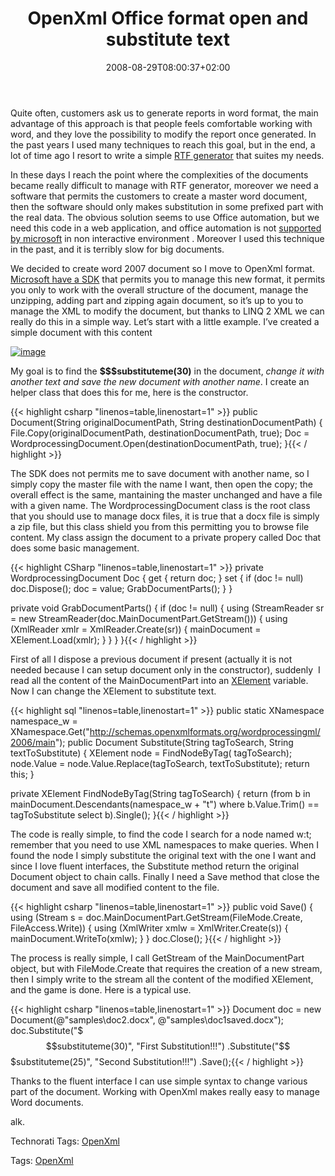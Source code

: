 ﻿---
title: "OpenXml Office format open and substitute text"
description: ""
date: 2008-08-29T08:00:37+02:00
draft: false
tags: [Office]
categories: [Office]
---
Quite often, customers ask us to generate reports in word format, the main advantage of this approach is that people feels comfortable working with word, and they love the possibility to modify the report once generated. In the past years I used many techniques to reach this goal, but in the end, a lot of time ago I resort to write a simple [RTF generator](http://www.codewrecks.com/blog/index.php/2008/07/09/generate-rtf-library-in-net/) that suites my needs.

In these days I reach the point where the complexities of the documents became really difficult to manage with RTF generator, moreover we need a software that permits the customers to create a master word document, then the software should only makes substitution in some prefixed part with the real data. The obvious solution seems to use Office automation, but we need this code in a web application, and office automation is not [supported by microsoft](http://blogs.msdn.com/david.wang/archive/2006/05/11/Office-Automation-and-IIS.aspx) in non interactive environment . Moreover I used this technique in the past, and it is terribly slow for big documents.

We decided to create word 2007 document so I move to OpenXml format. [Microsoft have a SDK](http://www.microsoft.com/downloads/details.aspx?FamilyId=AD0B72FB-4A1D-4C52-BDB5-7DD7E816D046&amp;displaylang=en) that permits you to manage this new format, it permits you only to work with the overall structure of the document, manage the unzipping, adding part and zipping again document, so it’s up to you to manage the XML to modify the document, but thanks to LINQ 2 XML we can really do this in a simple way. Let’s start with a little example. I’ve created a simple document with this content

[![image](https://www.codewrecks.com/blog/wp-content/uploads/2008/08/image-thumb7.png)](https://www.codewrecks.com/blog/wp-content/uploads/2008/08/image6.png)

My goal is to find the **$$$substituteme(30)** in the document, *change it with another text and save the new document with another name*. I create an helper class that does this for me, here is the constructor.

{{< highlight csharp "linenos=table,linenostart=1" >}}
public Document(String originalDocumentPath, String destinationDocumentPath)
{
    File.Copy(originalDocumentPath, destinationDocumentPath, true);
    Doc = WordprocessingDocument.Open(destinationDocumentPath, true);
}{{< / highlight >}}

<!-- Code inserted with Steve Dunn's Windows Live Writer Code Formatter Plugin.  http://dunnhq.com -->

The SDK does not permits me to save document with another name, so I simply copy the master file with the name I want, then open the copy; the overall effect is the same, mantaining the master unchanged and have a file with a given name. The WordprocessingDocument class is the root class that you should use to manage docx files, it is true that a docx file is simply a zip file, but this class shield you from this permitting you to browse file content. My class assign the document to a private propery called Doc that does some basic management.

{{< highlight CSharp "linenos=table,linenostart=1" >}}
private WordprocessingDocument Doc
{
    get { return doc; }
    set
    {
        if (doc != null) doc.Dispose();
        doc = value;
        GrabDocumentParts();
    }
}

private void GrabDocumentParts()
{
    if (doc != null)
    {
        using (StreamReader sr = new StreamReader(doc.MainDocumentPart.GetStream()))
        {
            using (XmlReader xmlr = XmlReader.Create(sr))
            {
                mainDocument = XElement.Load(xmlr);
            }
        }
    }
}{{< / highlight >}}

<!-- Code inserted with Steve Dunn's Windows Live Writer Code Formatter Plugin.  http://dunnhq.com -->

First of all I dispose a previous document if present (actually it is not needed because I can setup document only in the constructor), suddenly  I read all the content of the MainDocumentPart into an [XElement](http://msdn.microsoft.com/en-us/library/system.xml.linq.xelement.aspx) variable. Now I can change the XElement to substitute text.

{{< highlight sql "linenos=table,linenostart=1" >}}
public static XNamespace namespace_w = XNamespace.Get("http://schemas.openxmlformats.org/wordprocessingml/2006/main");
public Document Substitute(String tagToSearch, String textToSubstitute)
{
    XElement node = FindNodeByTag( tagToSearch);
    node.Value = node.Value.Replace(tagToSearch, textToSubstitute);
    return this;
}

private XElement FindNodeByTag(String tagToSearch)
{
    return (from b in mainDocument.Descendants(namespace_w + "t")
            where b.Value.Trim() == tagToSubstitute
            select b).Single();
}{{< / highlight >}}

<!-- Code inserted with Steve Dunn's Windows Live Writer Code Formatter Plugin.  http://dunnhq.com -->

The code is really simple, to find the code I search for a node named w:t; remember that you need to use XML namespaces to make queries. When I found the node I simply substitute the original text with the one I want and since I love fluent interfaces, the Substitute method return the original Document object to chain calls. Finally I need a Save method that close the document and save all modified content to the file.

{{< highlight csharp "linenos=table,linenostart=1" >}}
public void Save()
{
    using (Stream s = doc.MainDocumentPart.GetStream(FileMode.Create, FileAccess.Write))
    {
        using (XmlWriter xmlw = XmlWriter.Create(s))
        {
            mainDocument.WriteTo(xmlw);
        }
    }
    doc.Close();
}{{< / highlight >}}

<!-- Code inserted with Steve Dunn's Windows Live Writer Code Formatter Plugin.  http://dunnhq.com -->

The process is really simple, I call GetStream of the MainDocumentPart object, but with FileMode.Create that requires the creation of a new stream, then I simply write to the stream all the content of the modified XElement, and the game is done. Here is a typical use.

{{< highlight csharp "linenos=table,linenostart=1" >}}
Document doc = new Document(@"samples\doc2.docx", @"samples\doc1saved.docx");
doc.Substitute("$$$substituteme(30)", "First Substitution!!!")
   .Substitute("$$$substituteme(25)", "Second Substitution!!!")
   .Save();{{< / highlight >}}

<!-- Code inserted with Steve Dunn's Windows Live Writer Code Formatter Plugin.  http://dunnhq.com -->

Thanks to the fluent interface I can use simple syntax to change various part of the document. Working with OpenXml makes really easy to manage Word documents.

alk.

Technorati Tags: [OpenXml](http://technorati.com/tags/OpenXml)

Tags: [OpenXml](http://technorati.com/tag/OpenXml)

<!--dotnetkickit-->
